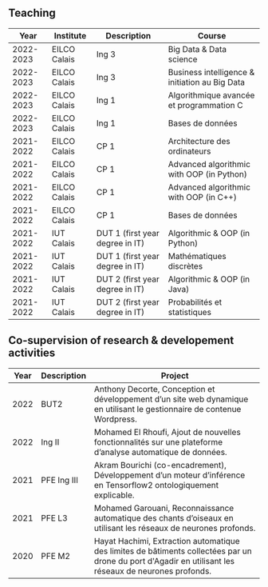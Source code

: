 ## Teaching

Year| Institute | Description | Course|
| ------| ------ | ----------- |----------- |
|2022-2023| EILCO Calais | Ing 3 |Big Data & Data science
|2022-2023| EILCO Calais | Ing 3 |Business intelligence & initiation au Big Data
|2022-2023| EILCO Calais | Ing 1 |Algorithmique avancée et programmation C
|2022-2023| EILCO Calais | Ing 1 |Bases de données
|2021-2022| EILCO Calais | CP 1 |Architecture des ordinateurs
|2021-2022| EILCO Calais | CP 1 |Advanced algorithmic with OOP (in Python)
|2021-2022| EILCO Calais | CP 1 |Advanced algorithmic with OOP (in C++)
|2021-2022| EILCO Calais | CP 1 |Bases de données
|2021-2022| IUT Calais | DUT 1 (first year degree in IT) |Algorithmic & OOP (in Python)
|2021-2022| IUT Calais   | DUT 1 (first year degree in IT) |Mathématiques discrètes
|2021-2022| IUT Calais    | DUT 2 (first year degree in IT) |Algorithmic & OOP (in Java)
|2021-2022| IUT Calais    | DUT 2 (first year degree in IT) |Probabilités et statistiques


## Co-supervision of research & developement activities

| Year | Description | Project|
| ------ | ----------- |----------- |
| 2022 | BUT2 |Anthony Decorte, Conception et développement d’un site web dynamique en utilisant le gestionnaire de contenue Wordpress.
|2022 | Ing II |Mohamed El Rhoufi, Ajout de nouvelles fonctionnalités sur une plateforme d’analyse automatique de données.
| 2021 | PFE Ing III |Akram Bourichi (co-encadrement), Développement d’un moteur d’inférence en Tensorflow2 ontologiquement explicable.
| 2021 | PFE L3 |Mohamed Garouani, Reconnaissance automatique des chants d’oiseaux en utilisant les réseaux de neurones profonds.
| 2020 | PFE M2 |Hayat Hachimi, Extraction automatique des limites de bâtiments collectées par un drone du port d'Agadir en utilisant les réseaux de neurones profonds.
